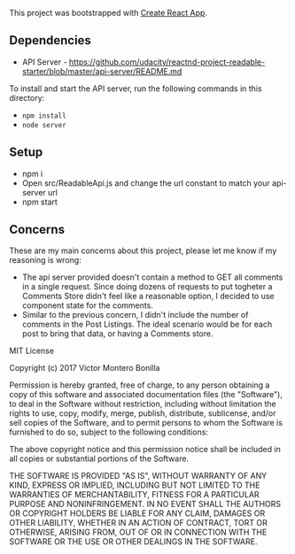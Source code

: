 This project was bootstrapped with [Create React App](https://github.com/facebookincubator/create-react-app).

## Dependencies

- API Server - https://github.com/udacity/reactnd-project-readable-starter/blob/master/api-server/README.md

To install and start the API server, run the following commands in this directory:

* `npm install`
* `node server`


## Setup

- npm i
- Open src/ReadableApi.js and change the url constant to match your api-server url
- npm start

## Concerns

These are my main concerns about this project, please let me know if my reasoning is wrong:

- The api server provided doesn't contain a method to GET all comments in a single request. Since doing dozens of requests to put togheter a Comments Store didn't feel like a reasonable option, I decided to use component state for the comments.
- Similar to the previous concern, I didn't include the number of comments in the Post Listings. The ideal scenario would be for each post to bring that data, or having a Comments store.






MIT License

Copyright (c) 2017 Victor Montero Bonilla

Permission is hereby granted, free of charge, to any person obtaining a copy
of this software and associated documentation files (the "Software"), to deal
in the Software without restriction, including without limitation the rights
to use, copy, modify, merge, publish, distribute, sublicense, and/or sell
copies of the Software, and to permit persons to whom the Software is
furnished to do so, subject to the following conditions:

The above copyright notice and this permission notice shall be included in all
copies or substantial portions of the Software.

THE SOFTWARE IS PROVIDED "AS IS", WITHOUT WARRANTY OF ANY KIND, EXPRESS OR
IMPLIED, INCLUDING BUT NOT LIMITED TO THE WARRANTIES OF MERCHANTABILITY,
FITNESS FOR A PARTICULAR PURPOSE AND NONINFRINGEMENT. IN NO EVENT SHALL THE
AUTHORS OR COPYRIGHT HOLDERS BE LIABLE FOR ANY CLAIM, DAMAGES OR OTHER
LIABILITY, WHETHER IN AN ACTION OF CONTRACT, TORT OR OTHERWISE, ARISING FROM,
OUT OF OR IN CONNECTION WITH THE SOFTWARE OR THE USE OR OTHER DEALINGS IN THE
SOFTWARE.
